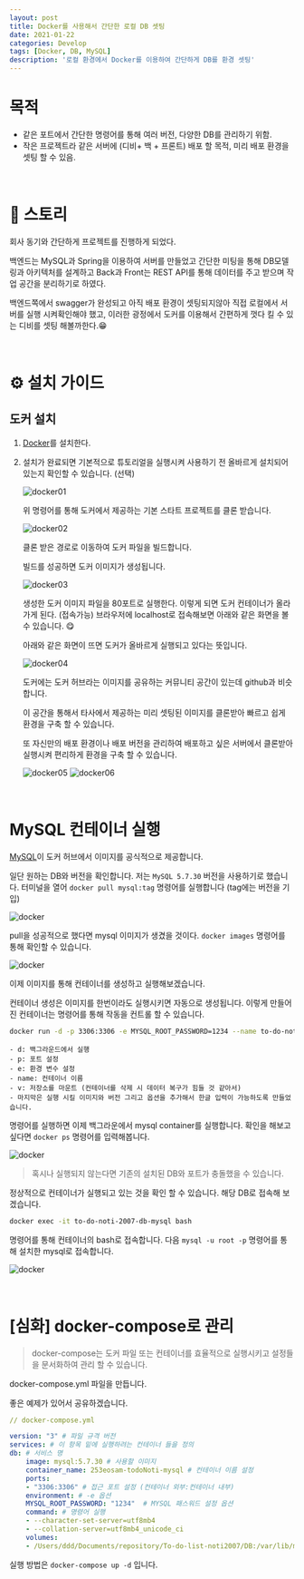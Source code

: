 ```yaml
---
layout: post
title: Docker를 사용해서 간단한 로컬 DB 셋팅
date: 2021-01-22
categories: Develop
tags: [Docker, DB, MySQL]
description: '로컬 환경에서 Docker를 이용하여 간단하게 DB를 환경 셋팅'
---
```


# 목적

- 같은 포트에서 간단한 명령어를 통해 여러 버전, 다양한 DB를 관리하기 위함.
- 작은 프로젝트라 같은 서버에 (디비+ 백 + 프론트) 배포 할 목적, 미리 배포 환경을 셋팅 할 수 있음.

<br>

# 📖 스토리

회사 동기와 간단하게 프로젝트를 진행하게 되었다.

백엔드는 MySQL과 Spring을 이용하여 서버를 만들었고 간단한 미팅을 통해 DB모델링과 아키텍처를 설계하고 Back과 Front는 REST API를 통해 데이터를 주고 받으며 작업 공간을 분리하기로 하였다.

백엔드쪽에서 swagger가 완성되고 아직 배포 환경이 셋팅되지않아 직접 로컬에서 서버를 실행 시켜확인해야 했고, 이러한 광정에서 도커를 이용해서 간편하게 껏다 킬 수 있는 디비를 셋팅 해볼까한다.😁

<br>

# ⚙️ 설치 가이드

## 도커 설치

1. [Docker](https://www.notion.so/donaldd/Docker-2a385060554b429aac487405550d11fc#6676687b26554c0cbc00903dd4b2446b)를 설치한다.

2. 설치가 완료되면 기본적으로 튜토리얼을 실행시켜 사용하기 전 올바르게 설치되어있는지 확인할 수 있습니다. (선택)

    ![docker01](/assets/posts/make-local-db-container-using-docker/docker01.png)

    위 명령어를 통해 도커에서 제공하는 기본 스타트 프로젝트를 클론 받습니다.

    ![docker02](/assets/posts/make-local-db-container-using-docker/docker02.png)

    클론 받은 경로로 이동하여 도커 파일을 빌드합니다.

    빌드를 성공하면 도커 이미지가 생성됩니다.

    ![docker03](/assets/posts/make-local-db-container-using-docker/docker03.png)

    생성한 도커 이미지 파일을 80포트로 실행한다. 이렇게 되면 도커 컨테이너가 올라가게 된다. (접속가능)
    브라우저에 localhost로 접속해보면 아래와 같은 화면을 볼 수 있습니다. 😋

    아래와 같은 화면이 뜨면 도커가 올바르게 실행되고 있다는 뜻입니다.

    ![docker04](/assets/posts/make-local-db-container-using-docker/docker04.png)

    도커에는 도커 허브라는 이미지를 공유하는 커뮤니티 공간이 있는데 github과 비슷합니다.

    이 공간을 통해서 타사에서 제공하는 미리 셋팅된 이미지를 클론받아 빠르고 쉽게 환경을 구축 할 수 있습니다.

    또 자신만의 배포 환경이나 배포 버전을 관리하여 배포하고 싶은 서버에서 클론받아 실행시켜 편리하게 환경을 구축 할 수 있습니다.

    ![docker05](/assets/posts/make-local-db-container-using-docker/docker05.png)
    ![docker06](/assets/posts/make-local-db-container-using-docker/docker06.png)

<br>

# MySQL 컨테이너 실행

[MySQL](https://hub.docker.com/_/mysql)이 도커 허브에서 이미지를 공식적으로 제공합니다.

일단 원하는 DB와 버전을 확인합니다. 저는 `MySQL 5.7.30` 버전을 사용하기로 했습니다.
터미널을 열어 `docker pull mysql:tag` 명령어를 실행합니다 (tag에는 버전을 기입)

![docker](/assets/posts/make-local-db-container-using-docker/docker07.png)

pull을 성공적으로 했다면 mysql 이미지가 생겼을 것이다.
`docker images` 명령어를 통해 확인할 수 있습니다.

![docker](/assets/posts/make-local-db-container-using-docker/docker08.png)

이제 이미지를 통해 컨테이너를 생성하고 실행해보겠습니다.

컨테이너 생성은 이미지를 한번이라도 실행시키면 자동으로 생성됩니다. 이렇게 만들어진 컨테이너는 명령어를 통해 작동을 컨트롤 할 수 있습니다.

```bash
docker run -d -p 3306:3306 -e MYSQL_ROOT_PASSWORD=1234 --name to-do-noti-2007-db-mysql -v /Users/ddd/Documents/repository/To-do-list2007/DB:/var/lib/mysql mysql:5.7.30 --character-set-server=utf8mb4 --collation-server=utf8mb4_unicode_ci
```

    - d: 백그라운드에서 실행
    - p: 포트 설정
    - e: 환경 변수 설정
    - name: 컨테이너 이름
    - v: 저장소를 마운트 (컨테이너를 삭제 시 데이터 복구가 힘들 것 같아서)
    - 마지막은 실행 시킬 이미지와 버전 그리고 옵션을 추가해서 한글 입력이 가능하도록 만들었습니다.

명령어를 실행하면 이제 백그라운에서 mysql container를 실행합니다.
확인을 해보고 싶다면 `docker ps` 명령어를 입력해봅니다.

![docker](/assets/posts/make-local-db-container-using-docker/docker09.png)

> 혹시나 실행되지 않는다면 기존의 설치된 DB와 포트가 충돌했을 수 있습니다.

정상적으로 컨테이너가 실행되고 있는 것을 확인 할 수 있습니다.
해당 DB로 접속해 보겠습니다.

```bash
docker exec -it to-do-noti-2007-db-mysql bash
```

명령어를 통해 컨테이너의 bash로 접속합니다. 다음 `mysql -u root -p` 명령어를 통해 설치한 mysql로 접속합니다.

![docker](/assets/posts/make-local-db-container-using-docker/docker10.png)

<br>

# [심화] docker-compose로 관리

> docker-compose는 도커 파일 또는 컨테이너를 효율적으로 실행시키고 설정들을 문서화하여 관리 할 수 있습니다.

docker-compose.yml 파일을 만듭니다.

좋은 예제가 있어서 공유하겠습니다.

```yml
// docker-compose.yml

version: "3" # 파일 규격 버전
services: # 이 항목 밑에 실행하려는 컨테이너 들을 정의
db: # 서비스 명
    image: mysql:5.7.30 # 사용할 이미지
    container_name: 253eosam-todoNoti-mysql # 컨테이너 이름 설정
    ports:
    - "3306:3306" # 접근 포트 설정 (컨테이너 외부:컨테이너 내부)
    environment: # -e 옵션
    MYSQL_ROOT_PASSWORD: "1234"  # MYSQL 패스워드 설정 옵션
    command: # 명령어 실행
    - --character-set-server=utf8mb4
    - --collation-server=utf8mb4_unicode_ci
    volumes:
    - /Users/ddd/Documents/repository/To-do-list-noti2007/DB:/var/lib/mysql # -v 옵션 (다렉토리 마운트 설정)
```

실행 방법은 `docker-compose up -d` 입니다.
